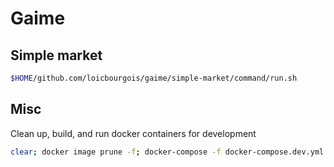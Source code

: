 # Gaime

## Simple market
```sh
$HOME/github.com/loicbourgois/gaime/simple-market/command/run.sh
```


## Misc
Clean up, build, and run docker containers for development
```sh
clear; docker image prune -f; docker-compose -f docker-compose.dev.yml up --build --remove-orphans;
```
